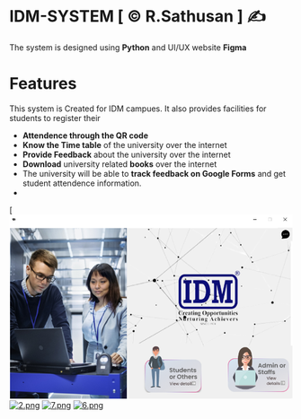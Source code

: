 # IDM-SYSTEM [ © R.Sathusan ] :writing_hand:	
The system is designed using **Python** and UI/UX website **Figma**

# Features
This system is Created for IDM campues. It also provides facilities for students to register their 
- **Attendence through the QR code**
- **Know the Time table** of the university over the internet
- **Provide Feedback** about the university over the internet 
- **Download** university related **books** over the internet
- The university will be able to **track feedback on Google Forms** and get student attendence information.
- 
[![1.png](1.png)
[![2.png](https://i.postimg.cc/vHMn4CL6/2.png)](https://postimg.cc/F1WzqW69)
[![7.png](https://i.postimg.cc/C1q88gQb/7.png)](https://postimg.cc/2bC3pPm5)
[![6.png](https://i.postimg.cc/PJnwzRg9/6.png)](https://postimg.cc/47wyXBNQ)
